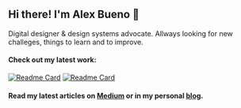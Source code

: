 ## Hi there! I'm Alex Bueno 👋

Digital designer & design systems advocate. Allways looking for new challeges, things to learn and to improve.

#### Check out my latest work:

[![Readme Card](https://github-readme-stats.vercel.app/api/pin/?username=dxc-technology&repo=halstack-style-guide)](https://github.com/dxc-technology/halstack-style-guide)
[![Readme Card](https://github-readme-stats.vercel.app/api/pin/?username=aweell&repo=Grid-utility)](https://github.com/aweell/Grid-utility)

#### Read my latest articles on [Medium](https://alexbuenodesign.medium.com/) or in my personal [blog](https://www.alexbuenodesign.com/blog).

